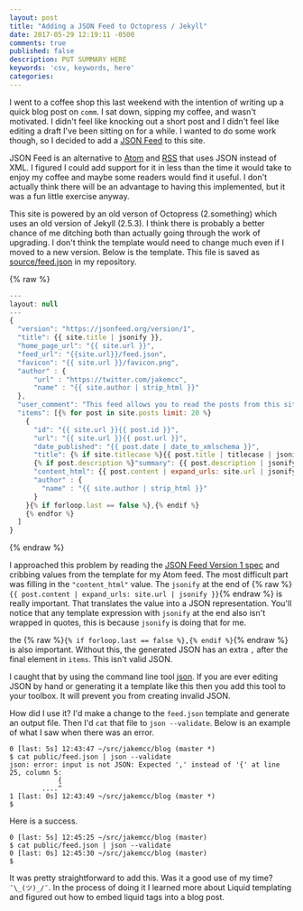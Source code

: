 ```yaml
---
layout: post
title: "Adding a JSON Feed to Octopress / Jekyll"
date: 2017-05-29 12:19:11 -0500
comments: true
published: false
description: PUT SUMMARY HERE 
keywords: 'csv, keywords, here'
categories: 
---
```


I went to a coffee shop this last weekend with the intention of writing up a quick blog post on `comm`. I sat down, sipping my coffee, and wasn't motivated. I didn't feel like knocking out a short post and I didn't feel like editing a draft I've been sitting on for a while. I wanted to do some work though, so I decided to add a [JSON Feed](https://jsonfeed.org/) to this site.

JSON Feed is an alternative to [Atom](https://tools.ietf.org/html/rfc4287) and [RSS](http://cyber.harvard.edu/rss/rss.html) that uses JSON instead of XML. I figured I could add support for it in less than the time it would take to enjoy my coffee and maybe some readers would find it useful. I don't actually think there will be an advantage to having this implemented, but it was a fun little exercise anyway.

This site is powered by an old verson of Octopress (2.something) which uses an old version of Jekyll (2.5.3). I think there is probably a better chance of me ditching both than actually going through the work of upgrading. I don't think the template would need to change much even if I moved to a new version. Below is the template. This file is saved as [source/feed.json](https://github.com/jakemcc/jakemccrary.com/blob/master/source/feed.json) in my repository.

{% raw %}
``` javascript
---
layout: null
---
{
  "version": "https://jsonfeed.org/version/1",
  "title": {{ site.title | jsonify }},
  "home_page_url": "{{ site.url }}",
  "feed_url": "{{site.url}}/feed.json",
  "favicon": "{{ site.url }}/favicon.png",
  "author" : {
      "url" : "https://twitter.com/jakemcc",
      "name" : "{{ site.author | strip_html }}"
  },
  "user_comment": "This feed allows you to read the posts from this site in any feed reader that supports the JSON Feed format. To add this feed to your reader, copy the following URL - {{ site.url }}/feed.json - and add it your reader.",
  "items": [{% for post in site.posts limit: 20 %}
    {
      "id": "{{ site.url }}{{ post.id }}",
      "url": "{{ site.url }}{{ post.url }}",
      "date_published": "{{ post.date | date_to_xmlschema }}",
      "title": {% if site.titlecase %}{{ post.title | titlecase | jsonify }}{% else %}{{ post.title | jsonify }}{% endif %},
      {% if post.description %}"summary": {{ post.description | jsonify }},{% endif %}
      "content_html": {{ post.content | expand_urls: site.url | jsonify }},
      "author" : {
        "name" : "{{ site.author | strip_html }}"
      }
    }{% if forloop.last == false %},{% endif %}
    {% endfor %}
  ]
}
```
{% endraw %}

I approached this problem by reading the [JSON Feed Version 1 spec](https://jsonfeed.org/version/1) and cribbing values from the template for my Atom feed. The most difficult part was filling in the `"content_html"` value. The `jsonify` at the end of {% raw %}`{{ post.content | expand_urls: site.url | jsonify }}`{% endraw %} is really important. That translates the value into a JSON representation. You'll notice that any template expression with `jsonify` at the end also isn't wrapped in quotes, this is because `jsonify` is doing that for me.

the {% raw %}`{% if forloop.last == false %},{% endif %}`{% endraw %} is also important. Without this, the generated JSON has an extra `,` after the final element in `items`. This isn't valid JSON.

I caught that by using the command line tool [json](http://trentm.com/json/). If you are ever editing JSON by hand or generating it a template like this then you add this tool to your toolbox. It will prevent you from creating invalid JSON.

How did I use it? I'd make a change to the `feed.json` template and generate an output file. Then I'd `cat` that file to `json --validate`. Below is an example of what I saw when there was an error.


``` console
0 [last: 5s] 12:43:47 ~/src/jakemcc/blog (master *)
$ cat public/feed.json | json --validate
json: error: input is not JSON: Expected ',' instead of '{' at line 25, column 5:
            {
        ....^
1 [last: 0s] 12:43:49 ~/src/jakemcc/blog (master *)
$
```

Here is a success.

``` console
0 [last: 5s] 12:45:25 ~/src/jakemcc/blog (master)
$ cat public/feed.json | json --validate
0 [last: 0s] 12:45:30 ~/src/jakemcc/blog (master)
$
```

It was pretty straightforward to add this. Was it a good use of my time? `¯\_(ツ)_/¯`. In the process of doing it I learned more about Liquid templating and figured out how to embed liquid tags into a blog post.
